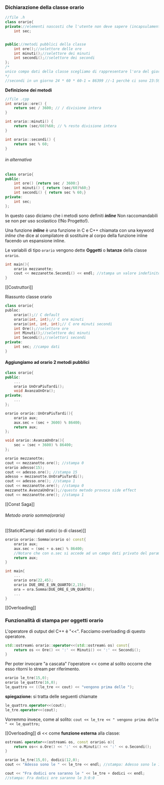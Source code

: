 
### Dichiarazione della classe orario

````C++
//file .h
class orario{
private://elementi nascosti che l'utente non deve sapere (incapsulamento)
	int sec;


public://metodi pubblici della classe
	int ore();//selettore delle ore
	int minuti();//selettore dei minuti
	int secondi();//selettore dei secondi
};
/*
unico compo dati della classe scegliamo di rappresentare l'ora del giorno con il numero di secondi trascorsi dalla mezzanotte
*/
//secondi in un giorno 24 * 60 * 60-1 = 86399 //-1 perchè ci sono 23:59:59
````
**Definizione dei metodi**
````C++
//file .cpp
int orario::ore() {
	return sec / 3600; // / divisione intera
}

int orario::minuti() {
	return (sec/60)%60; // % resto divisione intera
}

int orario::secondi() {
	return sec % 60;
}

````

###### in alternativa

````C++
class orario{
public:
	int ore() {return sec / 3600:}
	int minuti() { return (sec/60)%60;}
	int secondi() { return sec % 60;}
private:
	int sec;
};
````
In questo caso diciamo che i metodi sono definiti **_inline_**
Non raccomandabili se non per uso scolastico (!No Progetto!).

Una funzione **_inline_** è una funzione in C e C++ chiamata con una keyword *inline* che dice al compilatore di sostituire al corpo della funzione inline facendo un espansione inline. 

Le variabili di tipo `orario` vengono dette **Oggetti** o **Istanze** della classe `orario`.

````C++
int main(){
	orario mezzanotte;
	cout << mezzanotte.Secondi() << endl; //stampa un valore indefinito
}
````
[[Costruttori]]

Riassunto classe orario
````C++
class orario{
publoc:
	orario();// C default
	orario(int, int);// C ore minuti
	orario(int, int, int);// C ore minuti secondi
	int Ore();//selettore ore
	int Minuti();//selettore dei minuti
	int Secondi();//selettori secondi
private:
	int sec; //campo dati
}
````


#### Aggiungiamo ad orario 2 metodi pubblici
````C++
class orario{
public:
	...
	orario UnOraPiuTardi();
	void AvanzaUnOra();
private;
	...
};

orario orario::UnOraPiuTardi(){
	orario aux;
	aux.sec = (sec + 3600) % 86400;
	return aux;
};

void orario::AvanzaUnOra(){
	sec = (sec + 3600) % 86400;
};

orario mezzanotte;
cout << mezzanotte.ore(); //stampa 0
orario adesso(15);
cout << adesso.ore(); //stampa 15
adesso = mezzanotte.UnOraPiuTardi();
cout << adesso.ore(); //stampa 1
cout << mezzanotte.ore(); //stampa 0 
mezzanotte.AvanzaUnOra();//questo metodo provoca side effect
cout << mezzanotte.ore(); //stampa 1
````

[[Const Saga]]

###### Metodo orario somma(orario)
[[Static#Campi dati statici (o di classe)]]
````C++
orario orario::Somma(orario o) const{
	orario aux;
	aux.sec = (sec + o.sec) % 86400;
	//Notare che con o.sec si accede ad un campo dati privato del parametro o
	return aux;
}

int main{
	...
	orario ora(22,45);
	orario DUE_ORE_E_UN_QUARTO(2,15);
	ora = ora.Somma(DUE_ORE_E_UN_QUARTO);
	...
}
````

[[Overloading]]

### Funzionalità di stampa per oggetti orario
L'operatore di output del C++ è "<<". Facciamo overloading di questo operatore.
````C++
std::ostream& orario::operator<<(std::ostream& os) const{
	return os << Ore() << ':' << Minuti() << ':' << Secondi();
}
````
Per poter invocare "a cascata" l'operatore << come al solito occorre che esso ritorni lo stream per riferimento.
````C++
orario le_tre(15,0);
orario le_quattro(16,0);
le_quattro << ((le_tre << cout) << "vengono prima delle ");
````
**spiegazione:** si tratta delle seguenti chiamate
````C++
le_quattro.operator<<(cout);
le_tre.operator<<(cout);
````

Vorremmo invece, come al solito:
`cout << le_tre << " vengono prima delle " << le_quattro;`

[[Overloading]] di << come **funzione esterna** alla classe:

````C++
ostream& operator<<(ostream& os, const orario& o){
	return os<< o.Ore() << ':' << o.Minuti() << ':' << o.Secondi();
}
````

````C++
orario le_tre(15,0), dodici(12,0);
cout << "Adesso sono le " << le_tre << endl; //stampa: Adesso sono le 15:0:0

cout << "Fra dodici ore saranno le " << le_tre + dodici << endl;
//stampa: Fra dodici ore saranno le 3:0:0
````



